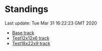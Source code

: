 # Standings

Last update: Tue Mar 31 16:22:23 GMT 2020

* [Base track](comps/Base/2020-03-31/standings.md)
* [Test12x12x6 track](comps/Test12x12x6/2020-03-31/standings.md)
* [Test18x22x9 track](comps/Test18x22x9/2020-03-31/standings.md)
